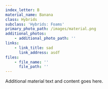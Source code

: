 ```yaml
---
index_letter: B
material_name: Banana
class: Hybrids
subclass: 'Hybrids: Foams'
primary_photo_path: /images/material.png
additional_photos:
    - additional_photo_path: ''
links:
    - link_title: sad
      link_address: asdf
files:
    - file_name: ''
      file_path: ''
---
```


Additional material text and content goes here.